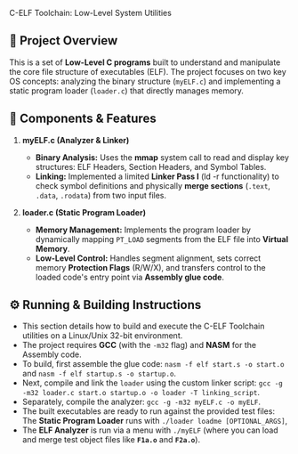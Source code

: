  C-ELF Toolchain: Low-Level System Utilities

## 📘 Project Overview

This is a set of **Low-Level C programs** built to understand and manipulate the core file structure of executables (ELF).
The project focuses on two key OS concepts: analyzing the binary structure (`myELF.c`) and implementing a static program loader (`loader.c`) that directly manages memory.

## 🧩 Components & Features

1.  **myELF.c (Analyzer & Linker)**
    * **Binary Analysis:** Uses the **mmap** system call to read and display key structures: ELF Headers, Section Headers, and Symbol Tables.
    * **Linking:** Implemented a limited **Linker Pass I** (ld -r functionality) to check symbol definitions and physically **merge sections** (`.text`, `.data`, `.rodata`) from two input files.
    
2.  **loader.c (Static Program Loader)**
    * **Memory Management:** Implements the program loader by dynamically mapping `PT_LOAD` segments from the ELF file into **Virtual Memory**.
    * **Low-Level Control:** Handles segment alignment, sets correct memory **Protection Flags** (R/W/X), and transfers control to the loaded code's entry point via **Assembly glue code**.
  
## ⚙️ Running & Building Instructions
* This section details how to build and execute the C-ELF Toolchain utilities on a Linux/Unix 32-bit environment.
* The project requires **GCC** (with the `-m32` flag) and **NASM** for the Assembly code.
* To build, first assemble the glue code: `nasm -f elf start.s -o start.o` and `nasm -f elf startup.s -o startup.o`. 
* Next, compile and link the `loader` using the custom linker script: `gcc -g -m32 loader.c start.o startup.o -o loader -T linking_script`.
* Separately, compile the analyzer: `gcc -g -m32 myELF.c -o myELF`. 
* The built executables are ready to run against the provided test files: The **Static Program Loader** runs with `./loader loadme [OPTIONAL_ARGS]`,
* The **ELF Analyzer** is run via a menu with `./myELF` (where you can load and merge test object files like **`F1a.o`** and **`F2a.o`**).
